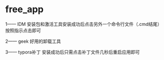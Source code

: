# free_app
1—— IDM 安装包和激活工具安装成功后点击另外一个命令行文件（.cmd结尾）按照指示点击即可


2—— geek 好用的卸载工具


3—— typora补丁  安装成功后只需点击补丁文件几秒后重启应用即可


